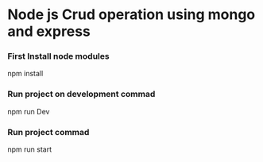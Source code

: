 # Node js Crud operation using mongo and express
### First Install node modules
npm install
### Run project on development commad
npm run Dev 

### Run project commad
npm run start
